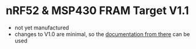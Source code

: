 # nRF52 & MSP430 FRAM Target V1.1

- not yet manufactured
- changes to V1.0 are minimal, so the [documentation from there](https://github.com/orgua/shepherd-targets/tree/main/hardware/shepherd_nRF_FRAM_Target_v1.0) can be used
